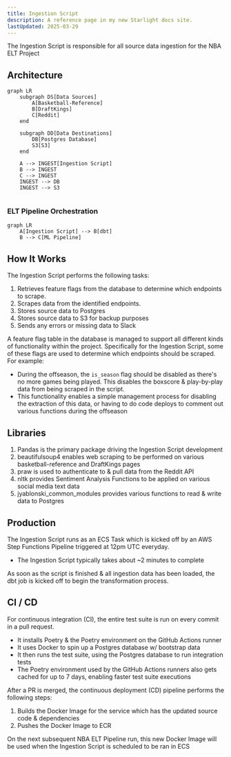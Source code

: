 ```yaml
---
title: Ingestion Script
description: A reference page in my new Starlight docs site.
lastUpdated: 2025-03-29
---
```


The Ingestion Script is responsible for all source data ingestion for the NBA ELT Project

## Architecture

``` mermaid
graph LR
    subgraph DS[Data Sources]
        A[Basketball-Reference]
        B[DraftKings]
        C[Reddit]
    end

    subgraph DD[Data Destinations]
        DB[Postgres Database]
        S3[S3]
    end

    A --> INGEST[Ingestion Script]
    B --> INGEST
    C --> INGEST
    INGEST --> DB
    INGEST --> S3


```

### ELT Pipeline Orchestration
``` mermaid
graph LR
    A[Ingestion Script] --> B[dbt]
    B --> C[ML Pipeline]
```

## How It Works

The Ingestion Script performs the following tasks:

1. Retrieves feature flags from the database to determine which endpoints to scrape.
2. Scrapes data from the identified endpoints.
3. Stores source data to Postgres
4. Stores source data to S3 for backup purposes
5. Sends any errors or missing data to Slack

A feature flag table in the database is managed to support all different kinds of functionality within the project. Specifically for the Ingestion Script, some of these flags are used to determine which endpoints should be scraped. For example:

- During the offseason, the `is_season` flag should be disabled as there's no more games being played. This disables the boxscore & play-by-play data from being scraped in the script.
- This functionality enables a simple management process for disabling the extraction of this data, or having to do code deploys to comment out various functions during the offseason

## Libraries

1. Pandas is the primary package driving the Ingestion Script development
2. beautifulsoup4 enables web scraping to be performed on various basketball-reference and DraftKings pages
3. praw is used to authenticate to & pull data from the Reddit API
4. nltk provides Sentiment Analysis Functions to be applied on various social media text data
5. jyablonski_common_modules provides various functions to read & write data to Postgres

## Production

The Ingestion Script runs as an ECS Task which is kicked off by an AWS Step Functions Pipeline triggered at 12pm UTC everyday.

- The Ingestion Script typically takes about ~2 minutes to complete

As soon as the script is finished & all ingestion data has been loaded, the dbt job is kicked off to begin the transformation process.

## CI / CD

For continuous integration (CI), the entire test suite is run on every commit in a pull request.

- It installs Poetry & the Poetry environment on the GitHub Actions runner
- It uses Docker to spin up a Postgres database w/ bootstrap data
- It then runs the test suite, using the Postgres database to run integration tests
- The Poetry environment used by the GitHub Actions runners also gets cached for up to 7 days, enabling faster test suite executions

After a PR is merged, the continuous deployment (CD) pipeline performs the following steps:

1. Builds the Docker Image for the service which has the updated source code & dependencies
2. Pushes the Docker Image to ECR

On the next subsequent NBA ELT Pipeline run, this new Docker Image will be used when the Ingestion Script is scheduled to be ran in ECS
